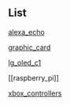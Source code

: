 

## List

[alexa_echo](alexa_echo.md)

[graphic_card](graphic_card.md)

[lg_oled_c1](lg_oled_c1.md)

[[raspberry_pi]]

[xbox_controllers](xbox_controllers.md)
